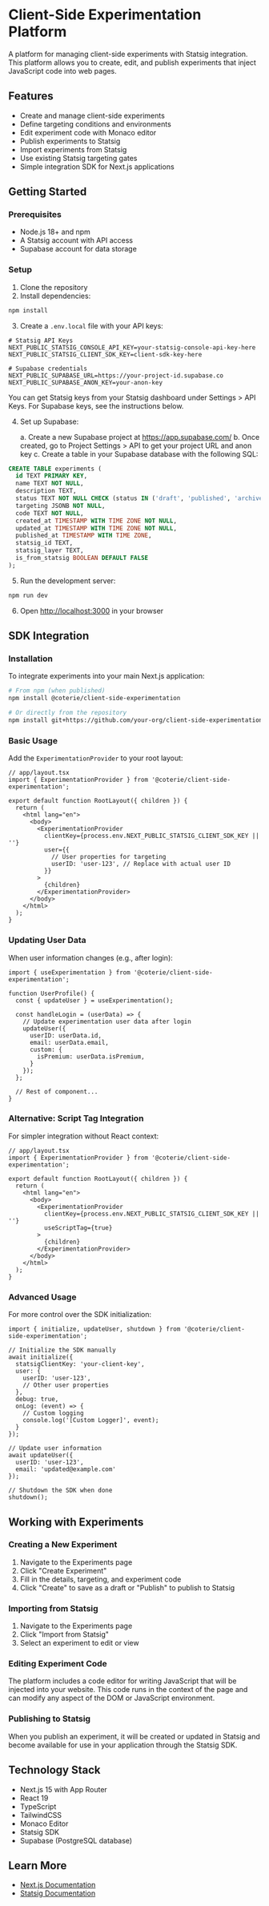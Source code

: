 # Client-Side Experimentation Platform

A platform for managing client-side experiments with Statsig integration. This platform allows you to create, edit, and publish experiments that inject JavaScript code into web pages.

## Features

- Create and manage client-side experiments
- Define targeting conditions and environments
- Edit experiment code with Monaco editor
- Publish experiments to Statsig
- Import experiments from Statsig
- Use existing Statsig targeting gates
- Simple integration SDK for Next.js applications

## Getting Started

### Prerequisites

- Node.js 18+ and npm
- A Statsig account with API access
- Supabase account for data storage

### Setup

1. Clone the repository
2. Install dependencies:

```bash
npm install
```

3. Create a `.env.local` file with your API keys:

```
# Statsig API Keys
NEXT_PUBLIC_STATSIG_CONSOLE_API_KEY=your-statsig-console-api-key-here
NEXT_PUBLIC_STATSIG_CLIENT_SDK_KEY=client-sdk-key-here

# Supabase credentials
NEXT_PUBLIC_SUPABASE_URL=https://your-project-id.supabase.co
NEXT_PUBLIC_SUPABASE_ANON_KEY=your-anon-key
```

You can get Statsig keys from your Statsig dashboard under Settings > API Keys.
For Supabase keys, see the instructions below.

4. Set up Supabase:

   a. Create a new Supabase project at https://app.supabase.com/
   b. Once created, go to Project Settings > API to get your project URL and anon key
   c. Create a table in your Supabase database with the following SQL:

```sql
CREATE TABLE experiments (
  id TEXT PRIMARY KEY,
  name TEXT NOT NULL,
  description TEXT,
  status TEXT NOT NULL CHECK (status IN ('draft', 'published', 'archived')),
  targeting JSONB NOT NULL,
  code TEXT NOT NULL,
  created_at TIMESTAMP WITH TIME ZONE NOT NULL,
  updated_at TIMESTAMP WITH TIME ZONE NOT NULL,
  published_at TIMESTAMP WITH TIME ZONE,
  statsig_id TEXT,
  statsig_layer TEXT,
  is_from_statsig BOOLEAN DEFAULT FALSE
);
```

5. Run the development server:

```bash
npm run dev
```

6. Open [http://localhost:3000](http://localhost:3000) in your browser

## SDK Integration

### Installation

To integrate experiments into your main Next.js application:

```bash
# From npm (when published)
npm install @coterie/client-side-experimentation

# Or directly from the repository
npm install git+https://github.com/your-org/client-side-experimentation.git
```

### Basic Usage

Add the `ExperimentationProvider` to your root layout:

```tsx
// app/layout.tsx
import { ExperimentationProvider } from '@coterie/client-side-experimentation';

export default function RootLayout({ children }) {
  return (
    <html lang="en">
      <body>
        <ExperimentationProvider 
          clientKey={process.env.NEXT_PUBLIC_STATSIG_CLIENT_SDK_KEY || ''}
          user={{
            // User properties for targeting
            userID: 'user-123', // Replace with actual user ID
          }}
        >
          {children}
        </ExperimentationProvider>
      </body>
    </html>
  );
}
```

### Updating User Data

When user information changes (e.g., after login):

```tsx
import { useExperimentation } from '@coterie/client-side-experimentation';

function UserProfile() {
  const { updateUser } = useExperimentation();
  
  const handleLogin = (userData) => {
    // Update experimentation user data after login
    updateUser({
      userID: userData.id,
      email: userData.email,
      custom: {
        isPremium: userData.isPremium,
      }
    });
  };
  
  // Rest of component...
}
```

### Alternative: Script Tag Integration

For simpler integration without React context:

```tsx
// app/layout.tsx
import { ExperimentationProvider } from '@coterie/client-side-experimentation';

export default function RootLayout({ children }) {
  return (
    <html lang="en">
      <body>
        <ExperimentationProvider 
          clientKey={process.env.NEXT_PUBLIC_STATSIG_CLIENT_SDK_KEY || ''}
          useScriptTag={true}
        >
          {children}
        </ExperimentationProvider>
      </body>
    </html>
  );
}
```

### Advanced Usage

For more control over the SDK initialization:

```tsx
import { initialize, updateUser, shutdown } from '@coterie/client-side-experimentation';

// Initialize the SDK manually
await initialize({
  statsigClientKey: 'your-client-key',
  user: {
    userID: 'user-123',
    // Other user properties
  },
  debug: true,
  onLog: (event) => {
    // Custom logging
    console.log('[Custom Logger]', event);
  }
});

// Update user information
await updateUser({
  userID: 'user-123',
  email: 'updated@example.com'
});

// Shutdown the SDK when done
shutdown();
```

## Working with Experiments

### Creating a New Experiment

1. Navigate to the Experiments page
2. Click "Create Experiment"
3. Fill in the details, targeting, and experiment code
4. Click "Create" to save as a draft or "Publish" to publish to Statsig

### Importing from Statsig

1. Navigate to the Experiments page
2. Click "Import from Statsig"
3. Select an experiment to edit or view

### Editing Experiment Code

The platform includes a code editor for writing JavaScript that will be injected into your website. This code runs in the context of the page and can modify any aspect of the DOM or JavaScript environment.

### Publishing to Statsig

When you publish an experiment, it will be created or updated in Statsig and become available for use in your application through the Statsig SDK.

## Technology Stack

- Next.js 15 with App Router
- React 19
- TypeScript
- TailwindCSS
- Monaco Editor
- Statsig SDK
- Supabase (PostgreSQL database)

## Learn More

- [Next.js Documentation](https://nextjs.org/docs)
- [Statsig Documentation](https://docs.statsig.com)

